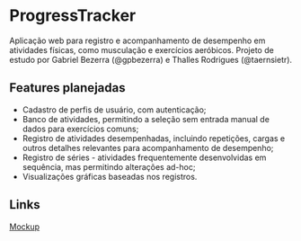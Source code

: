 # ProgressTracker

Aplicação web para registro e acompanhamento de desempenho em atividades
físicas, como musculação e exercícios aeróbicos. Projeto de estudo por Gabriel
Bezerra (@gpbezerra) e Thalles Rodrigues (@taernsietr).

## Features planejadas

- Cadastro de perfis de usuário, com autenticação;
- Banco de atividades, permitindo a seleção sem entrada manual de dados para
  exercícios comuns;
- Registro de atividades desempenhadas, incluindo repetições, cargas e outros
  detalhes relevantes para acompanhamento de desempenho;
- Registro de séries - atividades frequentemente desenvolvidas em sequência, mas
  permitindo alterações ad-hoc;
- Visualizações gráficas baseadas nos registros.

## Links 

[Mockup](https://www.figma.com/file/vbfZ6DxzSfleG32ecIMEEJ/Untitled?type=design&node-id=0%3A1&mode=design&t=iHSwIggCCQ4EJQja-1)


